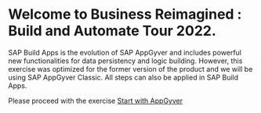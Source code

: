 # Welcome to Business Reimagined : Build and Automate Tour 2022.

SAP Build Apps is the evolution of SAP AppGyver and includes powerful new functionalities for data persistency and logic building. However, this exercise was optimized for the former version of the product and we will be using SAP AppGyver Classic. All steps can also be applied in SAP Build Apps.


Please proceed with the exercise <a href="https://github.com/SAP-samples/process-automation-enablement/blob/main/Workshops/LCNC_Roadshow/AppGyver/1%20Create%20a%20new%20project/readme.md"> Start with AppGyver</a>
